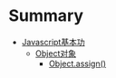 # Summary


* [Javascript基本功](Javascript基本功/README.md)
    * [Object对象](Javascript基本功/Object对象/README.md)
        * [Object.assign()](Javascript基本功/Object对象/Object.assign.md)